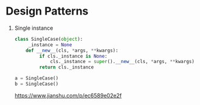 # Design Patterns

1. Single instance

   ```python
   class SingleCase(object):
   		_instance = None
       def __new__(cls, *args, **kwargs):
         	if cls._instance is None:
             	cls._instance = super().__new__(cls, *args, **kwargs)
            return cls._instance
   
   a = SingleCase()
   b = SingleCase()
   ```

   https://www.jianshu.com/p/ec6589e02e2f